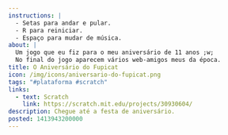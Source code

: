 ```yaml
---
instructions: |
  - Setas para andar e pular.
  - R para reiniciar.
  - Espaço para mudar de música.
about: |
  Um jogo que eu fiz para o meu aniversário de 11 anos ;w;
  No final do jogo aparecem vários web-amigos meus da época.
title: O Aniversário do Fupicat
icon: /img/icons/aniversario-do-fupicat.png
tags: "#plataforma #scratch"
links:
  - text: Scratch
    link: https://scratch.mit.edu/projects/30930604/
description: Chegue até a festa de aniversário.
posted: 1413943200000
---
```


<scratch url="https://scratch.mit.edu/projects/30930604/"></scratch>
